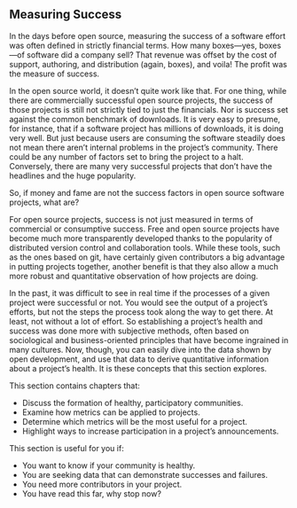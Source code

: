 ## Measuring Success

In the days before open source, measuring the success of a software effort was often defined in
strictly financial terms. How many boxes—yes, boxes—of software did a company sell? That
revenue was offset by the cost of support, authoring, and distribution (again, boxes), and voila! The
profit was the measure of success.

In the open source world, it doesn’t quite work like that. For one thing, while there are
commercially successful open source projects, the success of those projects is still not strictly tied to
just the financials. Nor is success set against the common benchmark of downloads. It is very easy
to presume, for instance, that if a software project has millions of downloads, it is doing very well.
But just because users are consuming the software steadily does not mean there aren’t internal
problems in the project’s community. There could be any number of factors set to bring the project
to a halt. Conversely, there are many very successful projects that don’t have the headlines and the
huge popularity.

So, if money and fame are not the success factors in open source software projects, what are?

For open source projects, success is not just measured in terms of commercial or consumptive
success. Free and open source projects have become much more transparently developed thanks to
the popularity of distributed version control and collaboration tools. While these tools, such as the
ones based on git, have certainly given contributors a big advantage in putting projects together,
another benefit is that they also allow a much more robust and quantitative observation of how
projects are doing.

In the past, it was difficult to see in real time if the processes of a given project were successful or
not. You would see the output of a project’s efforts, but not the steps the process took along the way
to get there. At least, not without a lot of effort. So establishing a project’s health and success was
done more with subjective methods, often based on sociological and business-oriented principles
that have become ingrained in many cultures. Now, though, you can easily dive into the data shown
by open development, and use that data to derive quantitative information about a project’s health.
It is these concepts that this section explores.

This section contains chapters that:

- Discuss the formation of healthy, participatory communities.
- Examine how metrics can be applied to projects.
- Determine which metrics will be the most useful for a project.
- Highlight ways to increase participation in a project’s announcements.

This section is useful for you if:

- You want to know if your community is healthy.
- You are seeking data that can demonstrate successes and failures.
- You need more contributors in your project.
- You have read this far, why stop now?
